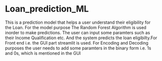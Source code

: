# Loan_prediction_ML
This is a prediction model that helps a user understand their eligibility for the Loan.
For the model purpose The Random Forest Algorithm is used inorder to make predictions.
The user can input some paramters such as their Income Qualification etc. And the system 
predicts the loan eligibilty.For Front end i.e. the GUI part streamlit is used.
For Encoding and Decoding purposes the user needs to add some paramters in the binary form 
i.e. 1s and 0s, which is mentioned in the GUI
